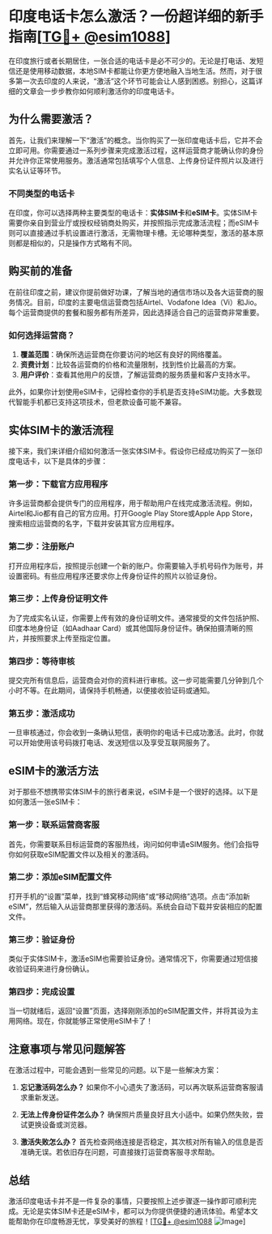 # 印度电话卡怎么激活？一份超详细的新手指南[[TG💪+ @esim1088](https://t.me/s/esim1088)]

在印度旅行或者长期居住，一张合适的电话卡是必不可少的。无论是打电话、发短信还是使用移动数据，本地SIM卡都能让你更方便地融入当地生活。然而，对于很多第一次去印度的人来说，“激活”这个环节可能会让人感到困惑。别担心，这篇详细的文章会一步步教你如何顺利激活你的印度电话卡。

## 为什么需要激活？

首先，让我们来理解一下“激活”的概念。当你购买了一张印度电话卡后，它并不会立即可用。你需要通过一系列步骤来完成激活过程，这样运营商才能确认你的身份并允许你正常使用服务。激活通常包括填写个人信息、上传身份证件照片以及进行实名认证等环节。

### 不同类型的电话卡

在印度，你可以选择两种主要类型的电话卡：**实体SIM卡**和**eSIM卡**。实体SIM卡需要你亲自到营业厅或授权经销商处购买，并按照指示完成激活流程；而eSIM卡则可以直接通过手机设置进行激活，无需物理卡槽。无论哪种类型，激活的基本原则都是相似的，只是操作方式略有不同。

## 购买前的准备

在前往印度之前，建议你提前做好功课，了解当地的通信市场以及各大运营商的服务情况。目前，印度的主要电信运营商包括Airtel、Vodafone Idea（Vi）和Jio。每个运营商提供的套餐和服务都有所差异，因此选择适合自己的运营商非常重要。

### 如何选择运营商？

1. **覆盖范围**：确保所选运营商在你要访问的地区有良好的网络覆盖。
2. **资费计划**：比较各运营商的价格和流量限制，找到性价比最高的方案。
3. **用户评价**：查看其他用户的反馈，了解运营商的服务质量和客户支持水平。

此外，如果你计划使用eSIM卡，记得检查你的手机是否支持eSIM功能。大多数现代智能手机都已支持这项技术，但老款设备可能不兼容。

## 实体SIM卡的激活流程

接下来，我们来详细介绍如何激活一张实体SIM卡。假设你已经成功购买了一张印度电话卡，以下是具体的步骤：

### 第一步：下载官方应用程序

许多运营商都会提供专门的应用程序，用于帮助用户在线完成激活流程。例如，Airtel和Jio都有自己的官方应用。打开Google Play Store或Apple App Store，搜索相应运营商的名字，下载并安装其官方应用程序。

### 第二步：注册账户

打开应用程序后，按照提示创建一个新的账户。你需要输入手机号码作为账号，并设置密码。有些应用程序还要求你上传身份证件的照片以验证身份。

### 第三步：上传身份证明文件

为了完成实名认证，你需要上传有效的身份证明文件。通常接受的文件包括护照、印度本地身份证（如Aadhaar Card）或其他国际身份证件。确保拍摄清晰的照片，并按照要求上传至指定位置。

### 第四步：等待审核

提交完所有信息后，运营商会对你的资料进行审核。这一步可能需要几分钟到几个小时不等。在此期间，请保持手机畅通，以便接收验证码或通知。

### 第五步：激活成功

一旦审核通过，你会收到一条确认短信，表明你的电话卡已成功激活。此时，你就可以开始使用该号码拨打电话、发送短信以及享受互联网服务了。

## eSIM卡的激活方法

对于那些不想携带实体SIM卡的旅行者来说，eSIM卡是一个很好的选择。以下是如何激活一张eSIM卡：

### 第一步：联系运营商客服

首先，你需要联系目标运营商的客服热线，询问如何申请eSIM服务。他们会指导你如何获取eSIM配置文件以及相关的激活码。

### 第二步：添加eSIM配置文件

打开手机的“设置”菜单，找到“蜂窝移动网络”或“移动网络”选项。点击“添加新eSIM”，然后输入从运营商那里获得的激活码。系统会自动下载并安装相应的配置文件。

### 第三步：验证身份

类似于实体SIM卡，激活eSIM也需要验证身份。通常情况下，你需要通过短信接收验证码来进行身份确认。

### 第四步：完成设置

当一切就绪后，返回“设置”页面，选择刚刚添加的eSIM配置文件，并将其设为主用网络。现在，你就能够正常使用eSIM卡了！

## 注意事项与常见问题解答

在激活过程中，可能会遇到一些常见的问题。以下是一些解决方案：

1. **忘记激活码怎么办？**
   如果你不小心遗失了激活码，可以再次联系运营商客服请求重新发送。

2. **无法上传身份证件怎么办？**
   确保照片质量良好且大小适中。如果仍然失败，尝试更换设备或浏览器。

3. **激活失败怎么办？**
   首先检查网络连接是否稳定，其次核对所有输入的信息是否准确无误。若依旧存在问题，可直接拨打运营商客服寻求帮助。

## 总结

激活印度电话卡并不是一件复杂的事情，只要按照上述步骤逐一操作即可顺利完成。无论是实体SIM卡还是eSIM卡，都可以为你提供便捷的通讯体验。希望本文能帮助你在印度畅游无忧，享受美好的旅程！[[TG💪+ @esim1088](https://t.me/s/esim1088) ![Image](https://i.postimg.cc/4NQfJmqS/Snipaste-2025-05-13-00-14-12.png)]